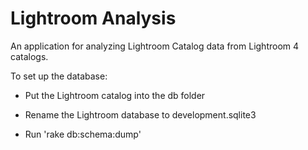 # Lightroom Analysis

An application for analyzing Lightroom Catalog data from Lightroom 4 catalogs.

To set up the database:

* Put the Lightroom catalog into the db folder

* Rename the Lightroom database to development.sqlite3

* Run 'rake db:schema:dump'
